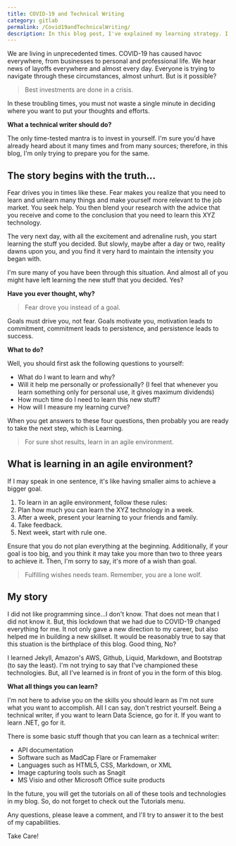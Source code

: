 ```yaml
---
title: COVID-19 and Technical Writing
category: gitlab
permalink: /Covid19andTechnicalWriting/
description: In this blog post, I've explained my learning strategy. I've been following this strategy for quite some time now, and the results are just amazing. I like to call it "Learning in an agile environment." I'm sure it will help you in learning something useful in these trying times.
---
```


We are living in unprecedented times. COVID-19 has caused havoc everywhere, from businesses to personal and professional life. We hear news of layoffs everywhere and almost every day. Everyone is trying to navigate through these circumstances, almost unhurt. But is it possible?

> Best investments are done in a crisis.

In these troubling times, you must not waste a single minute in deciding where you want to put your thoughts and efforts.

**What a technical writer should do?**

The only time-tested mantra is to invest in yourself. I'm sure you'd have already heard about it many times and from many sources; therefore, in this blog, I'm only trying to prepare you for the same.

## The story begins with the truth...

Fear drives you in times like these. Fear makes you realize that you need to learn and unlearn many things and make yourself more relevant to the job market. You seek help. You then blend your research with the advice that you receive and come to the conclusion that you need to learn this XYZ technology.

The very next day, with all the excitement and adrenaline rush, you start learning the stuff you decided. But slowly, maybe after a day or two, reality dawns upon you, and you find it very hard to maintain the intensity you began with.

I'm sure many of you have been through this situation. And almost all of you might have left learning the new stuff that you decided. Yes?

**Have you ever thought, why?**

> Fear drove you instead of a goal.

Goals must drive you, not fear. Goals motivate you, motivation leads to commitment, commitment leads to persistence, and persistence leads to success.

**What to do?**

Well, you should first ask the following questions to yourself:

 - What do I want to learn and why?   
 - Will it help me personally or professionally? (I feel that whenever you learn something only for personal use, it gives maximum dividends)
 - How much time do I need to learn this new stuff?
 - How will I measure my learning curve?

When you get answers to these four questions, then probably you are ready to take the next step, which is Learning.

> For sure shot results, learn in an agile environment.

## What is learning in an agile environment?

If I may speak in one sentence, it's like having smaller aims to achieve a bigger goal.

 1. To learn in an agile environment, follow these rules:
 2. Plan how much you can learn the XYZ technology in a week.
 3. After a week, present your learning to your friends and family.
 4. Take feedback.
 5. Next week, start with rule one.

Ensure that you do not plan everything at the beginning. Additionally, if your goal is too big, and you think it may take you more than two to three years to achieve it. Then, I'm sorry to say, it's more of a wish than goal.

> Fulfilling wishes needs team. Remember, you are a lone wolf.

## My story

I did not like programming since...I don't know. That does not mean that I did not know it. But, this lockdown that we had due to COVID-19 changed everything for me. It not only gave a new direction to my career, but also helped me in building a new skillset. It would be reasonably true to say that this stuation is the birthplace of this blog. Good thing, No?

I learned Jekyll, Amazon's AWS, Github, Liquid, Markdown, and Bootstrap (to say the least). I'm not trying to say that I've championed these technologies. But, all I've learned is in front of you in the form of this blog.

**What all things you can learn?**

I'm not here to advise you on the skills you should learn as I'm not sure what you want to accomplish. All I can say, don't restrict yourself. Being a technical writer, if you want to learn Data Science, go for it. If you want to learn .NET, go for it.

There is some basic stuff though that you can learn as a technical writer:

 - API documentation
 - Software such as MadCap Flare or Framemaker
 - Languages such as HTML5, CSS, Markdown, or XML
 - Image capturing tools such as Snagit
 - MS Visio and other Microsoft Office suite products
   
In the future, you will get the tutorials on all of these tools and technologies in my blog. So, do not forget to check out the Tutorials menu.

Any questions, please leave a comment, and I'll try to answer it to the best of my capabilities.

Take Care!